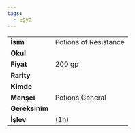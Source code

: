 ```yaml
---
tags:
  - Eşya
---  
```

  
  
  
|  |  |  
|---|---|  
| **İsim** | Potions of Resistance|  
| **Okul** | |  
| **Fiyat** | 200 gp|  
| **Rarity** | |  
| **Kimde** | |  
| **Menşei** | Potions General|  
| **Gereksinim** | |  
| **İşlev** | (1h)|  
  
  
